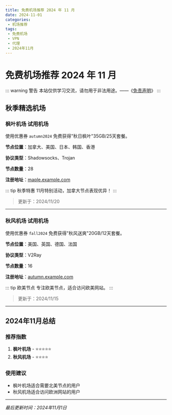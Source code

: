 ```yaml
---
title: 免费机场推荐 2024 年 11 月
date: 2024-11-01
categories:
 - 机场推荐
tags:
 - 免费机场
 - VPN
 - 代理
 - 2024年11月
---
```


# 免费机场推荐 2024 年 11 月

::: warning 警告
本站仅供学习交流，请勿用于非法用途。——《[免责声明](/blogs/about/)》
:::

## 秋季精选机场

### 枫叶机场 试用机场

使用优惠券 `autumn2024` 免费获得"秋日枫叶"35GB️/25天套餐。

**节点位置**：加拿大、美国、日本、韩国、香港

**协议类型**：Shadowsocks、Trojan

**节点数量**：28

**注册地址**：[maple.example.com](#)

::: tip 秋季特惠
11月特别活动，加拿大节点表现优异！
:::

> 更新于：2024/11/20

---

### 秋风机场 试用机场

使用优惠券 `fall2024` 免费获得"秋风送爽"20GB️/12天套餐。

**节点位置**：美国、英国、德国、法国

**协议类型**：V2Ray

**节点数量**：16

**注册地址**：[autumn.example.com](#)

::: tip 欧美节点
专注欧美节点，适合访问欧美网站。
:::

> 更新于：2024/11/15

---

## 2024年11月总结

### 推荐指数
1. **枫叶机场** - ⭐⭐⭐⭐⭐
2. **秋风机场** - ⭐⭐⭐⭐

### 使用建议
- 枫叶机场适合需要北美节点的用户
- 秋风机场适合访问欧洲网站的用户

---

*最后更新时间：2024年11月1日*

